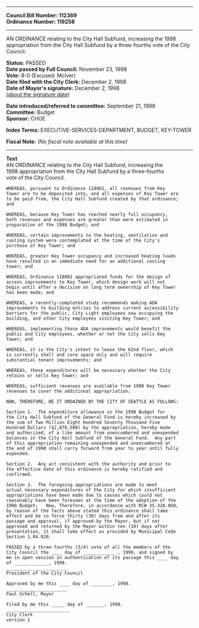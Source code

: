 * * * * *  
  
**Council Bill Number: [](#h0)[](#h2)112369**   
**Ordinance Number: 119258**  
  
* * * * *  
  
AN ORDINANCE relating to the City Hall Subfund, increasing the 1998 appropriation from the City Hall Subfund by a three-fourths vote of the City Council.  
  
**Status:** PASSED   
**Date passed by Full Council:** November 23, 1998   
**Vote:** 8-0 (Excused: McIver)   
**Date filed with the City Clerk:** December 2, 1998   
**Date of Mayor's signature:** December 2, 1998   
[(about the signature date)](/~public/approvaldate.htm)   
  
  
**Date introduced/referred to committee:** September 21, 1998   
**Committee:** Budget   
**Sponsor:** CHOE   
  
**Index Terms:** EXECUTIVE-SERVICES-DEPARTMENT, BUDGET, KEY-TOWER  
  
**Fiscal Note:** *(No fiscal note available at this time)*  
  
* * * * *  
  
**Text**  
    AN ORDINANCE relating to the City Hall Subfund, increasing the  
    1998 appropriation from the City Hall Subfund by a three-fourths  
    vote of the City Council.  
  
    WHEREAS, pursuant to Ordinance 118081, all revenues from Key  
    Tower are to be deposited into, and all expenses of Key Tower are  
    to be paid from, the City Hall Subfund created by that ordinance;  
    and  
  
    WHEREAS, because Key Tower has reached nearly full occupancy,  
    both revenues and expenses are greater than were estimated in  
    preparation of the 1998 Budget; and  
  
    WHEREAS, certain improvements to the heating, ventilation and  
    cooling system were contemplated at the time of the City's  
    purchase of Key Tower; and  
  
    WHEREAS, greater Key Tower occupancy and increased heating loads  
    have resulted in an immediate need for an additional cooling  
    tower; and  
  
    WHEREAS, Ordinance 118081 appropriated funds for the design of  
    access improvements to Key Tower, which design work will not  
    begin until after a decision on long term ownership of Key Tower  
    has been made; and  
  
    WHEREAS, a recently-completed study recommends making ADA  
    improvements to building entries to address current accessibility  
    barriers for the public, City Light employees now occupying the  
    building, and other City employees visiting Key Tower; and  
  
    WHEREAS, implementing those ADA improvements would benefit the  
    public and City employees, whether or not the City sells Key  
    Tower; and  
  
    WHEREAS, it is the City's intent to lease the 62nd floor, which  
    is currently shell and core space only and will require  
    substantial tenant improvements; and  
  
    WHEREAS, these expenditures will be necessary whether the City  
    retains or sells Key Tower; and  
  
    WHEREAS, sufficient revenues are available from 1998 Key Tower  
    revenues to cover the additional appropriation;  
  
    NOW, THEREFORE, BE IT ORDAINED BY THE CITY OF SEATTLE AS FOLLOWS:  
  
    Section 1.  The expenditure allowance in the 1998 Budget for  
    the City Hall Subfund of the General Fund is hereby increased by  
    the sum of Two Million Eight Hundred Seventy Thousand Five  
    Hundred Dollars ($2,870,500) by the appropriation, hereby made  
    and authorized, of a like amount from unencumbered and unexpended  
    balances in the City Hall Subfund of the General Fund.  Any part  
    of this appropriation remaining unexpended and unencumbered at  
    the end of 1998 shall carry forward from year to year until fully  
    expended.  
  
    Section 2.  Any act consistent with the authority and prior to  
    the effective date of this ordinance is hereby ratified and  
    confirmed.  
  
    Section 3.  The foregoing appropriations are made to meet  
    actual necessary expenditures of the City for which insufficient  
    appropriations have been made due to causes which could not  
    reasonably have been foreseen at the time of the adoption of the  
    1998 Budget;   Now, Therefore, in accordance with RCW 35.32A.060,  
    by reason of the facts above stated this ordinance shall take  
    effect and be in force thirty (30) days from and after its  
    passage and approval, if approved by the Mayor, but if not  
    approved and returned by the Mayor within ten (10) days after  
    presentation, it shall take effect as provided by Municipal Code  
    Section 1.04.020.  
  
    PASSED by a three-fourths (3/4) vote of all the members of the  
    City Council the ____ day of ____________ , 1998, and signed by  
    me in open session in authentication of its passage this ____ day  
    of _____________, 1998.  
    _______________________  
    President of the City Council  
  
    Approved by me this ____ day of ________, 1998.  
    _______________________  
    Paul Schell, Mayor  
  
    Filed by me this _____ day of _______, 1998.  
    ________________________  
    City Clerk  
    version 1  

